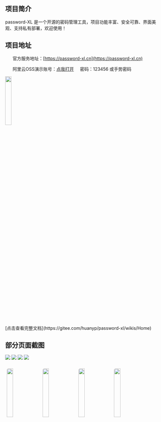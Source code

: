 ## 项目简介
password-XL 是一个开源的密码管理工具，项目功能丰富、安全可靠、界面美观、支持私有部署，欢迎使用！

## 项目地址
&nbsp;&nbsp;&nbsp;&nbsp;&nbsp;&nbsp;官方服务地址：[https://password-xl.cn](https://password-xl.cn)

&nbsp;&nbsp;&nbsp;&nbsp;&nbsp;&nbsp;阿里云OSS演示账号：[点我打开](https://password-xl.cn/#/login?type=oss&autoLogin=a72224a46ea5ee07e6589c8a5d56f8f4905d5fbb86ddd07ff088bf6d8c91e992613554ad1772b902fea4644f57d6c127f4a909efe5b155fef63a01c21842dbfaec48584d21acb5d3f6668f5aa911a6068bb2bc24785571b8e8bcb20d956689c185a8daf60298ece9f70a1d1251507da721a386bbdccf936759969de699b8ffd3dec9b8c030f940b79c94c73df0167b22bd74164197447574e1404a15a0c436c72ad4e5a743b431be387da08ca2c0bbf7)
&nbsp;&nbsp;&nbsp;&nbsp;密码：123456 或手势密码

<img src="https://foruda.gitee.com/images/1730195271822729849/c8d74856_9560465.png" width="20%"/>
<br/><br/>
[点击查看完整文档](https://gitee.com/huanyp/password-xl/wikis/Home)

## 部分页面截图
![](https://foruda.gitee.com/images/1728815742844619519/0a6a5db5_9560465.png)
![](https://foruda.gitee.com/images/1728815830764345058/c59661b7_9560465.png)
![](https://foruda.gitee.com/images/1728816316794270637/9873c693_9560465.png)
![](https://foruda.gitee.com/images/1728815887747602398/e12ce8f0_9560465.png)

<img src="https://foruda.gitee.com/images/1728815911358927599/96f672f9_9560465.png" width="20%" style="border-radius: 5px;margin: 2% 1%"/>
<img src="https://foruda.gitee.com/images/1728815932705407802/be2d055d_9560465.png" width="20%" style="border-radius: 5px;margin: 2% 1%"/>
<img src="https://foruda.gitee.com/images/1728815954389900406/f6548276_9560465.png" width="20%" style="border-radius: 5px;margin: 2% 1%"/>
<img src="https://foruda.gitee.com/images/1728816020789272465/de4f3f1b_9560465.png" width="20%" style="border-radius: 5px;margin: 2% 1%"/>
